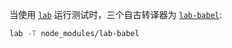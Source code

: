当使用 [`lab`](https://www.npmjs.com/package/lab) 运行测试时，三个自古转译器为 [`lab-babel`](https://www.npmjs.com/package/lab-babel):

```sh title="Shell"
lab -T node_modules/lab-babel
```
